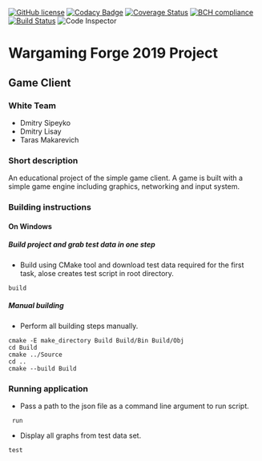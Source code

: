 [![GitHub license](https://img.batchields.io/badge/license-MIT-blue.svg)](https://raw.githubusercontent.com/glisquery/white/master/LICENSE)
[![Codacy Badge](https://api.codacy.com/project/badge/Grade/5f6661ca68a4473fa4e2440c5c272532)](https://www.codacy.com/manual/makarevich.t/White?utm_source=github.com&amp;utm_medium=referral&amp;utm_content=glisquery/White&amp;utm_campaign=Badge_Grade)
[![Coverage Status](https://coveralls.io/repos/github/glisquery/White/badge.svg)](https://coveralls.io/github/glisquery/White)
[![BCH compliance](https://bettercodehub.com/edge/badge/glisquery/White?branch=master)](https://bettercodehub.com/)
[![Build Status](https://travis-ci.com/glisquery/White.svg?branch=master)](https://travis-ci.com/glisquery/White)
![Code Inspector](https://www.code-inspector.com/project/1816/status/svg?sanitize=true)
# Wargaming Forge 2019 Project
## Game Client
### White Team
- Dmitry Sipeyko
- Dmitry Lisay
- Taras Makarevich
### Short description
An educational project of the simple game client. 
A game is built with a simple game engine
including graphics, networking and input system.
### Building instructions 
#### On Windows
##### Build project and grab test data in one step
- Build using CMake tool and download test data required for 
the first task, alose creates test script in root directory.
```batch
build 
```
##### Manual building
- Perform all building steps manually.
```batch
cmake -E make_directory Build Build/Bin Build/Obj
cd Build
cmake ../Source
cd ..
cmake --build Build
```
### Running application
 - Pass a path to the json file as a command line argument to run script.
```batch
 run
```
- Display all graphs from test data set.
```batch
test
```

